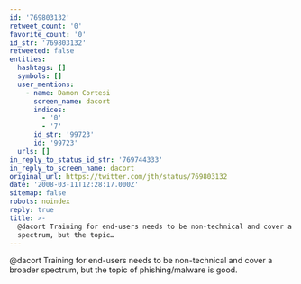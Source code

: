 ```yaml
---
id: '769803132'
retweet_count: '0'
favorite_count: '0'
id_str: '769803132'
retweeted: false
entities:
  hashtags: []
  symbols: []
  user_mentions:
    - name: Damon Cortesi
      screen_name: dacort
      indices:
        - '0'
        - '7'
      id_str: '99723'
      id: '99723'
  urls: []
in_reply_to_status_id_str: '769744333'
in_reply_to_screen_name: dacort
original_url: https://twitter.com/jth/status/769803132
date: '2008-03-11T12:28:17.000Z'
sitemap: false
robots: noindex
reply: true
title: >-
  @dacort Training for end-users needs to be non-technical and cover a broader
  spectrum, but the topic…
---
```


@dacort Training for end-users needs to be non-technical and cover a broader spectrum, but the topic of phishing/malware is good.